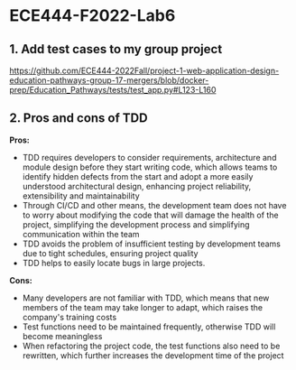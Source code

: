 # ECE444-F2022-Lab6 
## 1. Add test cases to my group project  
https://github.com/ECE444-2022Fall/project-1-web-application-design-education-pathways-group-17-mergers/blob/docker-prep/Education_Pathways/tests/test_app.py#L123-L160  

## 2. Pros and cons of TDD  
**Pros:** <br>
- TDD requires developers to consider requirements, architecture and module design before they start writing code, which allows teams to identify hidden defects from the start and adopt a more easily understood architectural design, enhancing project reliability, extensibility and maintainability
- Through CI/CD and other means, the development team does not have to worry about modifying the code that will damage the health of the project, simplifying the development process and simplifying communication within the team
- TDD avoids the problem of insufficient testing by development teams due to tight schedules, ensuring project quality
- TDD helps to easily locate bugs in large projects.

**Cons:** <br>
- Many developers are not familiar with TDD, which means that new members of the team may take longer to adapt, which raises the company's training costs
- Test functions need to be maintained frequently, otherwise TDD will become meaningless
- When refactoring the project code, the test functions also need to be rewritten, which further increases the development time of the project
